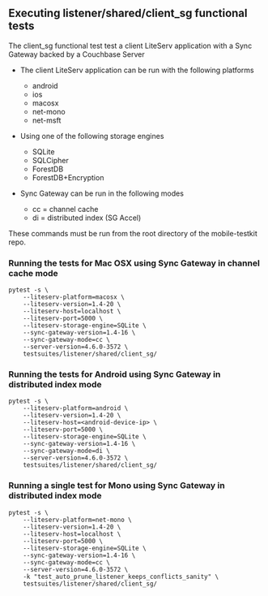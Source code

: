 ## Executing listener/shared/client_sg functional tests

The client_sg functional test test a client LiteServ application with a Sync Gateway backed by a Couchbase Server

- The client LiteServ application can be run with the following platforms
    - android
    - ios
    - macosx
    - net-mono
    - net-msft

- Using one of the following storage engines
    - SQLite
    - SQLCipher
    - ForestDB
    - ForestDB+Encryption

- Sync Gateway can be run in the following modes
    - cc = channel cache
    - di = distributed index (SG Accel)

These commands must be run from the root directory of the mobile-testkit repo.

### Running the tests for Mac OSX using Sync Gateway in channel cache mode

```
pytest -s \
    --liteserv-platform=macosx \
    --liteserv-version=1.4-20 \
    --liteserv-host=localhost \
    --liteserv-port=5000 \
    --liteserv-storage-engine=SQLite \
    --sync-gateway-version=1.4-16 \
    --sync-gateway-mode=cc \ 
    --server-version=4.6.0-3572 \
    testsuites/listener/shared/client_sg/
```

### Running the tests for Android using Sync Gateway in distributed index mode

```
pytest -s \
    --liteserv-platform=android \
    --liteserv-version=1.4-20 \
    --liteserv-host=<android-device-ip> \
    --liteserv-port=5000 \
    --liteserv-storage-engine=SQLite \
    --sync-gateway-version=1.4-16 \
    --sync-gateway-mode=di \ 
    --server-version=4.6.0-3572 \
    testsuites/listener/shared/client_sg/
```

### Running a single test for Mono using Sync Gateway in distributed index mode

```
pytest -s \
    --liteserv-platform=net-mono \
    --liteserv-version=1.4-20 \
    --liteserv-host=localhost \
    --liteserv-port=5000 \
    --liteserv-storage-engine=SQLite \
    --sync-gateway-version=1.4-16 \
    --sync-gateway-mode=cc \ 
    --server-version=4.6.0-3572 \
    -k "test_auto_prune_listener_keeps_conflicts_sanity" \
    testsuites/listener/shared/client_sg/
```